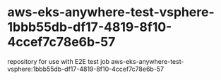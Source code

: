 # aws-eks-anywhere-test-vsphere-1bbb55db-df17-4819-8f10-4ccef7c78e6b-57
repository for use with E2E test job aws-eks-anywhere-test-vsphere:1bbb55db-df17-4819-8f10-4ccef7c78e6b-57
